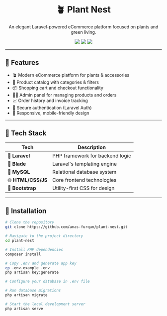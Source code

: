 <!-- README for Plant Nest by Anas Furqan -->

<h1 align="center">🪴 Plant Nest</h1>
<p align="center">An elegant Laravel-powered eCommerce platform focused on plants and green living.</p>

<p align="center">
  <img src="https://img.shields.io/badge/Laravel-Framework-red?style=flat-square&logo=laravel" />
  <img src="https://img.shields.io/badge/Status-Active-brightgreen?style=flat-square" />
  <img src="https://img.shields.io/badge/License-MIT-blue?style=flat-square" />
</p>

---

## 🌟 Features

- 🪴 Modern eCommerce platform for plants & accessories  
- 🛒 Product catalog with categories & filters  
- 📦 Shopping cart and checkout functionality  
- 👨‍💼 Admin panel for managing products and orders  
- 📈 Order history and invoice tracking  
- 🔐 Secure authentication (Laravel Auth)  
- 📱 Responsive, mobile-friendly design  

---

## 🚀 Tech Stack

| Tech               | Description                        |
|--------------------|------------------------------------|
| 🧠 **Laravel**      | PHP framework for backend logic    |
| 🎨 **Blade**        | Laravel's templating engine        |
| 💾 **MySQL**        | Relational database system         |
| 🌐 **HTML/CSS/JS**  | Core frontend technologies         |
| 🎯 **Bootstrap**    | Utility-first CSS for design       |

---

## 📂 Installation

```bash
# Clone the repository
git clone https://github.com/anas-furqan/plant-nest.git

# Navigate to the project directory
cd plant-nest

# Install PHP dependencies
composer install

# Copy .env and generate app key
cp .env.example .env
php artisan key:generate

# Configure your database in .env file

# Run database migrations
php artisan migrate

# Start the local development server
php artisan serve
